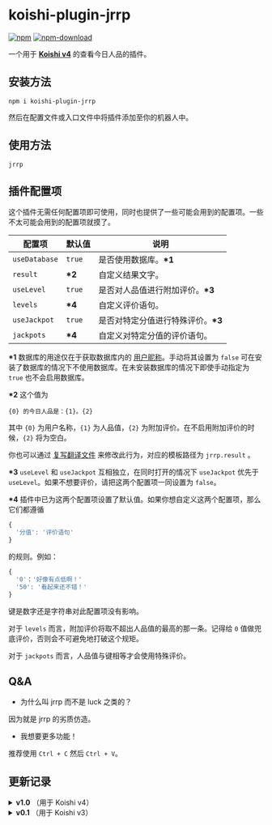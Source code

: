 # koishi-plugin-jrrp

[![npm](https://img.shields.io/npm/v/koishi-plugin-jrrp?style=flat-square)](https://www.npmjs.com/package/koishi-plugin-jrrp)
[![npm-download](https://img.shields.io/npm/dw/koishi-plugin-jrrp?style=flat-square)](https://www.npmjs.com/package/koishi-plugin-jrrp)

一个用于 **[Koishi v4](https://github.com/koishijs/koishi)** 的查看今日人品的插件。

## 安装方法

```shell
npm i koishi-plugin-jrrp
```

然后在配置文件或入口文件中将插件添加至你的机器人中。

## 使用方法

```
jrrp
```

## 插件配置项

这个插件无需任何配置项即可使用，同时也提供了一些可能会用到的配置项。一些不太可能会用到的配置项就摸了。

| 配置项 | 默认值 | 说明 |
| - | - | - |
| `useDatabase` | `true` | 是否使用数据库。**\*1** |
| `result` | **\*2** | 自定义结果文字。 |
| `useLevel` | `true` | 是否对人品值进行附加评价。**\*3** |
| `levels` | **\*4** | 自定义评价语句。 |
| `useJackpot` | `true` | 是否对特定分值进行特殊评价。**\*3** |
| `jackpots` | **\*4** | 自定义对特定分值的评价语句。 |

**\*1** 数据库的用途仅在于获取数据库内的 [用户昵称](https://koishi.js.org/plugins/accessibility/callme.html)。手动将其设置为 `false` 可在安装了数据库的情况下不使用数据库。在未安装数据库的情况下即使手动指定为 `true` 也不会启用数据库。

**\*2** 这个值为
```
{0} 的今日人品是：{1}。{2}
```
其中 `{0}` 为用户名称，`{1}` 为人品值，`{2}` 为附加评价。在不启用附加评价的时候，`{2}` 将为空白。

你也可以通过 [复写翻译文件](https://koishi.js.org/guide/i18n/translation.html) 来修改此行为，对应的模板路径为 `jrrp.result` 。

**\*3** `useLevel` 和 `useJackpot` 互相独立，在同时打开的情况下 `useJackpot` 优先于 `useLevel`。如果不想要评价，请把这两个配置项一同设置为 `false`。

**\*4** 插件中已为这两个配置项设置了默认值。如果你想自定义这两个配置项，那么它们都遵循
```js
{
  '分值': '评价语句'
}
```
的规则。例如：
```js
{
  '0'：'好像有点低啊！'
  '50': '看起来还不错！'
}
```
键是数字还是字符串对此配置项没有影响。

对于 `levels` 而言，附加评价将取不超出人品值的最高的那一条。记得给 `0` 值做兜底评价，否则会不可避免地打破这个规矩。

对于 `jackpots` 而言，人品值与键相等才会使用特殊评价。

## Q&A

- 为什么叫 jrrp 而不是 luck 之类的？

因为就是 jrrp 的劣质仿造。

- 我想要更多功能！

推荐使用 `Ctrl + C` 然后 `Ctrl + V`。

## 更新记录

<details>
<summary><b>v1.0</b> （用于 Koishi v4）</summary>

### v1.1.1

- 在 `package.json` 中加入了 `koishi` 字段，现在应该可以在插件市场搜索到了。

### v1.1.0

- **[Breaking]** 重命名配置项 `levels` 为 `useLevel`， `levelDescriptions` 为 `levels`。因为大概没有人用配置项，所以就不升大版本号了。
- 新增配置项 `useJackpot` 和 `jackpots`，设置对特定人品值的评价变得更方便了。

之前可以用这样的方式设置对特定人品值的评价：
```js
// levels:
{
  '40': '又是平凡的一天。'
  '42': '感觉可以参透宇宙的真理。'
  '43': '又是平凡的一天。'
}
```
但是这么做比较废话，也不怎么好看。现在可以直接指定 `jackpots`：
```js
// levels:
{
  '40': '又是平凡的一天。'
}

// jackpots
{
  '42': '感觉可以参透宇宙的真理。'
}
```

- **[Breaking]** 相应地，关闭评价需要同时关闭 `useLevel` 和 `useJackpot` 两个项了。

### v1.0.0

- 对 v4 做了一个很简陋的适配。

</details>

<details>
<summary><b>v0.1</b> （用于 Koishi v3）</summary>

### v0.1.3

- 修复了一些关于配置项 Typings 的问题。

</details>